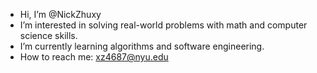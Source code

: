 - Hi, I’m @NickZhuxy
- I’m interested in solving real-world problems with math and computer science skills.
- I’m currently learning algorithms and software engineering.
- How to reach me: xz4687@nyu.edu

<!---
NickZhuxy/NickZhuxy is a ✨ special ✨ repository because its `README.md` (this file) appears on your GitHub profile.
You can click the Preview link to take a look at your changes.
--->
